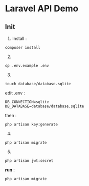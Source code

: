 
# Laravel API Demo


## Init
1. Install :  
```
composer install
```

2. 
```
cp .env.example .env
```

3.  
```
touch database/database.sqlite
```
edit .env :  
```
DB_CONNECTION=sqlite
DB_DATABASE=database/database.sqlite

```

then :  
```
php artisan key:generate
```

4.  
```
php artisan migrate
```

5.  
```
php artisan jwt:secret
```

**run** :  
```
php artisan migrate
```